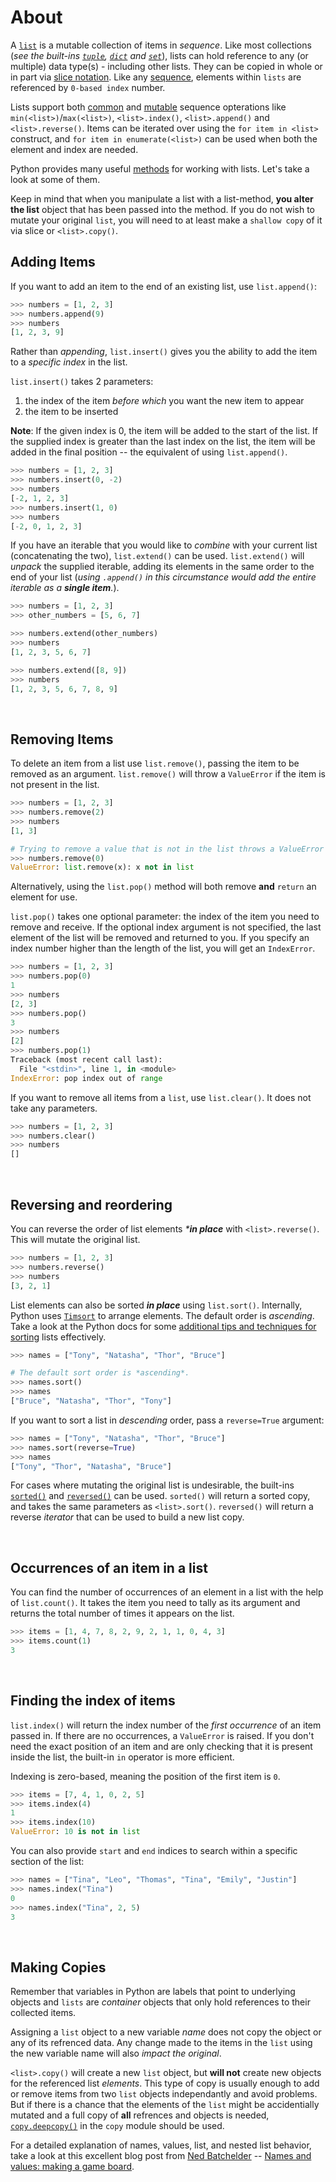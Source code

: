 # About

A [`list`][list] is a mutable collection of items in _sequence_. Like most collections (_see the built-ins [`tuple`][tuple], [`dict`][dict] and [`set`][set]_), lists can hold reference to any (or multiple) data type(s) - including other lists.  They can be copied in whole or in part via [slice notation][slice notation]. Like any [sequence][sequence type], elements within `lists` are referenced by `0-based index` number.

Lists support both [common][common sequence operations] and [mutable][mutable sequence operations] sequence opterations like `min(<list>)`/`max(<list>)`, `<list>.index()`, `<list>.append()` and `<list>.reverse()`. Items can be iterated over using the `for item in <list>` construct, and `for item in enumerate(<list>)` can be used when both the element and index are needed.

Python provides many useful [methods][list-methods] for working with lists. Let's take a look at some of them.

Keep in mind that when you manipulate a list with a list-method, **you alter the list** object that has been passed into the method. If you do not wish to mutate your original `list`, you will need to at least make a `shallow copy` of it via slice or `<list>.copy()`.

## Adding Items

If you want to add an item to the end of an existing list, use `list.append()`:

```python
>>> numbers = [1, 2, 3]
>>> numbers.append(9)
>>> numbers
[1, 2, 3, 9]
```

Rather than _appending_, `list.insert()` gives you the ability to add the item to a _specific index_ in the list.

`list.insert()` takes 2 parameters:

1. the index of the item _before which_ you want the new item to appear
2. the item to be inserted

**Note**: If the given index is 0, the item will be added to the start of the list. If the supplied index is greater than the last index on the list, the item will be added in the final position -- the equivalent of using `list.append()`.

```python
>>> numbers = [1, 2, 3]
>>> numbers.insert(0, -2)
>>> numbers
[-2, 1, 2, 3]
>>> numbers.insert(1, 0)
>>> numbers
[-2, 0, 1, 2, 3]
```

If you have an iterable that you would like to _combine_ with your current list (concatenating the two), `list.extend()` can be used. `list.extend()` will _unpack_ the supplied iterable, adding its elements in the same order to the end of your list (_using `.append()` in this circumstance would add the entire iterable as a **single item**._).

```python
>>> numbers = [1, 2, 3]
>>> other_numbers = [5, 6, 7]

>>> numbers.extend(other_numbers)
>>> numbers
[1, 2, 3, 5, 6, 7]

>>> numbers.extend([8, 9])
>>> numbers
[1, 2, 3, 5, 6, 7, 8, 9]
```

<br>

## Removing Items

To delete an item from a list use `list.remove()`, passing the item to be removed as an argument. `list.remove()` will throw a `ValueError` if the item is not present in the list.

```python
>>> numbers = [1, 2, 3]
>>> numbers.remove(2)
>>> numbers
[1, 3]

# Trying to remove a value that is not in the list throws a ValueError
>>> numbers.remove(0)
ValueError: list.remove(x): x not in list
```

Alternatively, using the `list.pop()` method will both remove **and** `return` an element for use.

`list.pop()` takes one optional parameter: the index of the item you need to remove and receive. If the optional index argument is not specified, the last element of the list will be removed and returned to you. If you specify an index number higher than the length of the list, you will get an `IndexError`.

```python
>>> numbers = [1, 2, 3]
>>> numbers.pop(0)
1
>>> numbers
[2, 3]
>>> numbers.pop()
3
>>> numbers
[2]
>>> numbers.pop(1)
Traceback (most recent call last):
  File "<stdin>", line 1, in <module>
IndexError: pop index out of range
```

If you want to remove all items from a `list`, use `list.clear()`. It does not take any parameters.

```python
>>> numbers = [1, 2, 3]
>>> numbers.clear()
>>> numbers
[]
```

<br>

## Reversing and reordering

You can reverse the order of list elements _***in place**_ with `<list>.reverse()`.  This will mutate the original list.

```python
>>> numbers = [1, 2, 3]
>>> numbers.reverse()
>>> numbers
[3, 2, 1]
```

List elements can also be sorted  _**in place**_ using `list.sort()`. Internally, Python uses [`Timsort`][timsort] to arrange elements. The default order is _ascending_. Take a look at the Python docs for some [additional tips and techniques for sorting][sorting how to] lists effectively.

```python
>>> names = ["Tony", "Natasha", "Thor", "Bruce"]

# The default sort order is *ascending*.
>>> names.sort()
>>> names
["Bruce", "Natasha", "Thor", "Tony"]
```

If you want to sort a list in _descending_ order, pass a `reverse=True` argument:

```python
>>> names = ["Tony", "Natasha", "Thor", "Bruce"]
>>> names.sort(reverse=True)
>>> names
["Tony", "Thor", "Natasha", "Bruce"]
```

For cases where mutating the original list is undesirable, the built-ins [`sorted()`][sorted] and [`reversed()`][reversed] can be used.  `sorted()` will return a sorted copy, and takes the same parameters as `<list>.sort()`. `reversed()` will return a reverse _iterator_ that can be used to build a new list copy.

<br>

## Occurrences of an item in a list

You can find the number of occurrences of an element in a list with the help of `list.count()`. It takes the item you need to tally as its argument and returns the total number of times it appears on the list.

```python
>>> items = [1, 4, 7, 8, 2, 9, 2, 1, 1, 0, 4, 3]
>>> items.count(1)
3
```

<br>

## Finding the index of items

`list.index()` will return the index number of the _first occurrence_ of an item passed in. If there are no occurrences, a `ValueError` is raised. If you don't need the exact position of an item and are only checking that it is present inside the list, the built-in `in` operator is more efficient.

Indexing is zero-based, meaning the position of the first item is `0`.

```python
>>> items = [7, 4, 1, 0, 2, 5]
>>> items.index(4)
1
>>> items.index(10)
ValueError: 10 is not in list
```

You can also provide `start` and `end` indices to search within a specific section of the list:

```python
>>> names = ["Tina", "Leo", "Thomas", "Tina", "Emily", "Justin"]
>>> names.index("Tina")
0
>>> names.index("Tina", 2, 5)
3
```

<br>

## Making Copies

Remember that variables in Python are labels that point to underlying objects and `lists` are _container_ objects that only hold references to their collected items.

Assigning a `list` object to a new variable _name_ does not copy the object or any of its refrenced data. Any change made to the items in the `list` using the new variable name will also _impact the original_.

`<list>.copy()` will create a new `list` object, but **will not** create new objects for the referenced list _elements_. This type of copy is usually enough to add or remove items from  two `list` objects independantly and avoid problems. But if there is a chance that the elements of the `list` might be accidentially mutated and a full copy of **all** refrences and objects is needed, [`copy.deepcopy()`][deepcopy] in the `copy` module should be used.

For a detailed explanation of names, values, list, and nested list behavior, take a look at this excellent blog post from [Ned Batchelder][ned batchelder] -- [Names and values: making a game board][names and values].

[list-methods]: https://docs.python.org/3/tutorial/datastructures.html#more-on-lists
[timsort]: https://en.wikipedia.org/wiki/Timsort
[sorted]: https://docs.python.org/3/library/functions.html#sorted
[reversed]: https://docs.python.org/3/library/functions.html#reversed
[sorting how to]: https://docs.python.org/3/howto/sorting.html
[list]: https://docs.python.org/3/library/stdtypes.html#list
[tuple]: https://docs.python.org/3/library/stdtypes.html#tuple
[set]: https://docs.python.org/3/library/stdtypes.html#set
[dict]: https://docs.python.org/3/library/stdtypes.html#dict
[common sequence operations]: https://docs.python.org/3/library/stdtypes.html#common-sequence-operations
[slice notation]: https://docs.python.org/3/reference/expressions.html#slicings
[sequence type]: https://docs.python.org/3/library/stdtypes.html#sequence-types-list-tuple-range
[deepcopy]: https://docs.python.org/3/library/copy.html
[mutable sequence operations]: https://docs.python.org/3/library/stdtypes.html#typesseq-mutable
[names and values]: https://nedbatchelder.com/blog/201308/names_and_values_making_a_game_board.html
[ned batchelder]: https://nedbatchelder.com/
